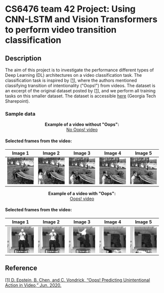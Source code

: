# CS6476 team 42 Project: Using CNN-LSTM and Vision Transformers to perform video transition classification

## Description

The aim of this project is to investigate the performance different types of Deep Learning (DL) architectures on a video classification task. The classification task is inspired by [[1]], where the authors mentioned classifying transition of intentionality ("Oops!") from videos. The dataset is an excerpt of the original dataset posted by [[1]], and we perform all training tasks on this smaller dataset. The dataset is accessible [here] (Georgia Tech Sharepoint).

### Sample data

<p align="center">
    <b>Example of a video without "Oops":</b><br>
    <a href="https://youtu.be/zkm6EhrSDso">No Oops! video</a>
</p>

#### Selected frames from the video:

| Image 1 | Image 2 | Image 3 | Image 4 | Image 5 |
|---------|---------|---------|---------|---------|
| ![Image 1](resources/img1.jpg) | ![Image 2](resources/img2.jpg) | ![Image 3](resources/img3.jpg) | ![Image 4](resources/img4.jpg) | ![Image 5](resources/img5.jpg) |


<p align="center">
    <b>Example of a video with "Oops":</b><br>
    <a href="https://youtu.be/CBYLn15tSCA">Oops! video</a>
</p>

#### Selected frames from the video:

| Image 1 | Image 2 | Image 3 | Image 4 | Image 5 |
|---------|---------|---------|---------|---------|
| ![Image 1](resources/img6.jpg) | ![Image 2](resources/img7.jpg) | ![Image 3](resources/img8.jpg) | ![Image 4](resources/img9.jpg) | ![Image 5](resources/img10.jpg) |



## Reference
[1]: https://arxiv.org/pdf/1911.11206.pdf
[\[1\] D. Epstein, B. Chen, and C. Vondrick, “Oops! Predicting Unintentional Action in Video,” Jun. 2020.](https://arxiv.org/pdf/1911.11206.pdf)

[here]: https://gtvault.sharepoint.com/:f:/s/CVTeam/EkSa6fRmLYFEtbkHedlofBgB1Pm76-SfRxSppaaKjWZCmw?e=sItsAG
